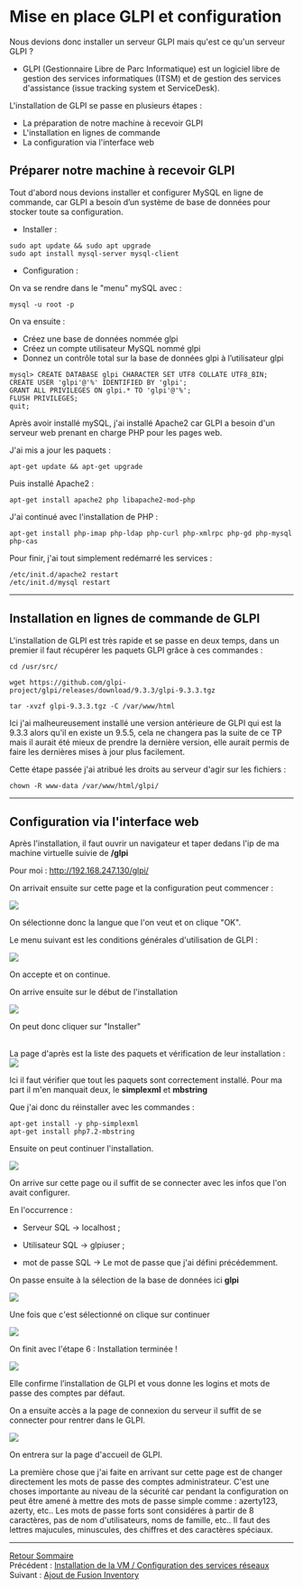 # Mise en place GLPI et configuration

Nous devions donc installer un serveur GLPI mais qu'est ce qu'un serveur GLPI ? 


- GLPI (Gestionnaire Libre de Parc Informatique) est un logiciel libre de gestion des services informatiques (ITSM) et de gestion des services d'assistance (issue tracking system et ServiceDesk).


L'installation de GLPI se passe en plusieurs étapes : 

- La préparation de notre machine à recevoir GLPI
- L'installation en lignes de commande 
- La configuration via l'interface web 


## Préparer notre machine à recevoir GLPI

Tout d'abord nous devions installer et configurer MySQL en ligne de commande, car GLPI a besoin d’un système de base de données pour stocker toute sa configuration.

- Installer : 

```
sudo apt update && sudo apt upgrade
sudo apt install mysql-server mysql-client 
```

- Configuration : 

On va se rendre dans le "menu" mySQL avec : 

``` 
mysql -u root -p 
```

On va ensuite : 

- Créez une base de données nommée glpi
- Créez un compte utilisateur MySQL nommé glpi
- Donnez un contrôle total sur la base de données glpi à l’utilisateur glpi

```
mysql> CREATE DATABASE glpi CHARACTER SET UTF8 COLLATE UTF8_BIN;
CREATE USER 'glpi'@'%' IDENTIFIED BY 'glpi';
GRANT ALL PRIVILEGES ON glpi.* TO 'glpi'@'%';
FLUSH PRIVILEGES;
quit;
````

Après avoir installé mySQL, j'ai installé Apache2 car GLPI a besoin d'un serveur web prenant en charge PHP pour les pages web. 

J'ai mis a jour les paquets : 

````
apt-get update && apt-get upgrade
````

Puis installé Apache2 : 

```
apt-get install apache2 php libapache2-mod-php
```

J'ai continué avec l'installation de PHP : 

```
apt-get install php-imap php-ldap php-curl php-xmlrpc php-gd php-mysql php-cas
```

Pour finir, j'ai tout simplement redémarré les services : 

```
/etc/init.d/apache2 restart
/etc/init.d/mysql restart
```
***

## Installation en lignes de commande de GLPI

L'installation de GLPI est très rapide et se passe en deux temps, dans un premier il faut récupérer les paquets GLPI grâce à ces commandes : 

```
cd /usr/src/

wget https://github.com/glpi-project/glpi/releases/download/9.3.3/glpi-9.3.3.tgz

tar -xvzf glpi-9.3.3.tgz -C /var/www/html
```

Ici j'ai malheureusement installé une version antérieure de GLPI qui est la 9.3.3 alors qu'il en existe un 9.5.5, cela ne changera pas la suite de ce TP mais il aurait été mieux de prendre la dernière version, elle aurait permis de faire les dernières mises à jour plus facilement. 

Cette étape passée j'ai atribué les droits au serveur d'agir sur les fichiers : 

```
chown -R www-data /var/www/html/glpi/
```
***
## Configuration via l'interface web 

Après l'installation, il faut ouvrir un navigateur et taper dedans l'ip de ma machine virtuelle suivie de **/glpi**

Pour moi : http://192.168.247.130/glpi/

On arrivait ensuite sur cette page et la configuration peut commencer : 

<img src="../images/1.JPG" >


On sélectionne donc la langue que l'on veut et on clique "OK".

Le menu suivant est les conditions générales d'utilisation de GLPI : 


<img src="../images/2.JPG" >

On accepte et on continue. 

On arrive ensuite sur le début de l'installation 


<img src="../images/3.JPG" >

On peut donc cliquer sur "Installer"

<br>
La page d'après est la liste des paquets et vérification de leur installation : 

<img src="../images/4.JPG" >

Ici il faut vérifier que tout les paquets sont correctement installé. Pour ma part il m'en manquait deux, le **simplexml** et **mbstring**

Que j'ai donc du réinstaller avec les commandes : 

```
apt-get install -y php-simplexml
apt-get install php7.2-mbstring
```

Ensuite on peut continuer l'installation. 

<img src="../images/etape1.png" >

On arrive sur cette page ou il suffit de se connecter avec les infos que l'on avait configurer. 

En l'occurrence : 

- Serveur SQL → localhost ;

- Utilisateur SQL → glpiuser ;

- mot de passe SQL → Le mot de passe que j'ai défini précédemment.

On passe ensuite à la sélection de la base de données ici **glpi**

<img src="../images/5.JPG" >

Une fois que c'est sélectionné on clique sur continuer 

<img src="../images/6.JPG" >

On finit avec l'étape 6 : Installation terminée ! 

<img src="../images/etape6.png" >

Elle confirme l’installation de GLPI et vous donne les logins et mots de passe des comptes par défaut. 

On a ensuite accès a la page de connexion du serveur il suffit de se connecter pour rentrer dans le GLPI. 

<img src="../images/derniereetape.png" >

On entrera sur la page d'accueil de GLPI.

La première chose que j'ai faite en arrivant sur cette page est de changer directement les mots de passe des comptes administrateur. C'est une choses importante au niveau de la sécurité car pendant la configuration on peut être amené à mettre des mots de passe simple comme : azerty123, azerty, etc.. Les mots de passe forts sont considéres à partir de 8 caractères, pas de nom d'utilisateurs, noms de famille, etc.. Il faut des lettres majucules, minuscules, des chiffres et des caractères spéciaux. 

***
[Retour Sommaire](sommaire.md) <br>
Précédent : [Installation de la VM / Configuration des services réseaux ](installationVM.md) Suivant : [Ajout de Fusion Inventory](fusioninventory.md)